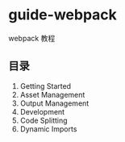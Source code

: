 # guide-webpack

webpack 教程

## 目录

1. Getting Started
2. Asset Management
3. Output Management
4. Development 
5. Code Splitting 
6. Dynamic Imports 
